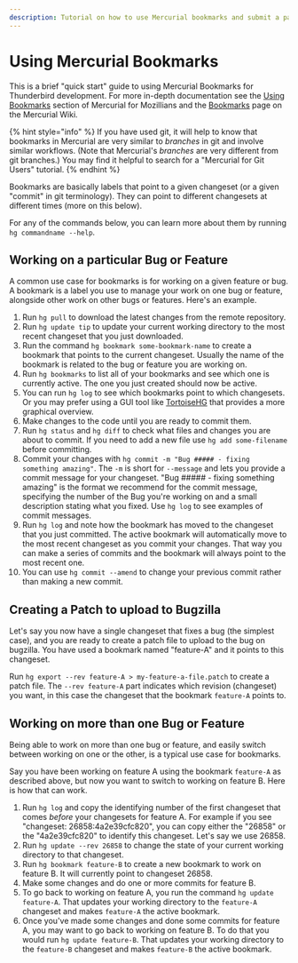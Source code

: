 ```yaml
---
description: Tutorial on how to use Mercurial bookmarks and submit a patch to Bugzilla.
---
```


# Using Mercurial Bookmarks

This is a brief "quick start" guide to using Mercurial Bookmarks for Thunderbird development.
For more in-depth documentation see the
[Using Bookmarks](https://mozilla-version-control-tools.readthedocs.io/en/latest/hgmozilla/bookmarks.html)
section of Mercurial for Mozillians and the
[Bookmarks](https://www.mercurial-scm.org/wiki/Bookmarks)
page on the Mercurial Wiki.

{% hint style="info" %}
If you have used git, it will help to know that bookmarks in Mercurial
are very similar to _branches_ in git and involve similar workflows.
\(Note that Mercurial's _branches_ are very different from git branches.\)
You may find it helpful to search for a "Mercurial for Git Users" tutorial.
{% endhint %}

Bookmarks are basically labels that point to a given changeset
\(or a given "commit" in git terminology\).
They can point to different changesets at different times \(more on this below\).

For any of the commands below,
you can learn more about them by running `hg commandname --help`.

## Working on a particular Bug or Feature

A common use case for bookmarks is for working on a given feature or bug.
A bookmark is a label you use to manage your work on one bug or feature,
alongside other work on other bugs or features.
Here's an example.

1. Run `hg pull` to download the latest changes from the remote repository.
2. Run `hg update tip` to update your current working directory
to the most recent changeset that you just downloaded.
3. Run the command `hg bookmark some-bookmark-name` to create a bookmark
that points to the current changeset.
Usually the name of the bookmark is related to the bug or feature you are working on.
4. Run `hg bookmarks` to list all of your bookmarks and see which one is currently active.
The one you just created should now be active.
5. You can run `hg log` to see which bookmarks point to which changesets.
Or you may prefer using a GUI tool like
[TortoiseHG](https://tortoisehg.bitbucket.io/)
that provides a more graphical overview.
6. Make changes to the code until you are ready to commit them.
7. Run `hg status` and `hg diff` to check what files and changes you are about to commit.
If you need to add a new file use `hg add some-filename` before committing.
8. Commit your changes with `hg commit -m "Bug ##### - fixing something amazing"`.
The `-m` is short for `--message` and lets you provide a commit message for your changeset.
"Bug \#\#\#\#\# - fixing something amazing" is the format we recommend for the commit message,
specifying the number of the Bug you're working on and a small description stating what you fixed.
Use `hg log` to see examples of commit messages.
9. Run `hg log` and note how the bookmark has moved to the changeset that you just committed.
The active bookmark will automatically move to the most recent changeset as you commit your changes.
That way you can make a series of commits and the bookmark will always point to the most recent one.
10. You can use `hg commit --amend` to change your previous commit rather than making a new commit.

## Creating a Patch to upload to Bugzilla

Let's say you now have a single changeset that fixes a bug \(the simplest case\),
and you are ready to create a patch file to upload to the bug on bugzilla.
You have used a bookmark named "feature-A" and it points to this changeset.

Run `hg export --rev feature-A > my-feature-a-file.patch` to create a patch file.
The `--rev feature-A` part indicates which revision \(changeset\) you want,
in this case the changeset that the bookmark `feature-A` points to.

## Working on more than one Bug or Feature

Being able to work on more than one bug or feature,
and easily switch between working on one or the other,
is a typical use case for bookmarks.

Say you have been working on feature A using the bookmark `feature-A` as described above,
but now you want to switch to working on feature B. Here is how that can work.

1. Run `hg log` and copy the identifying number of the first changeset
that comes _before_ your changesets for feature A.
For example if you see "changeset:   26858:4a2e39cfc820",
you can copy either the "26858" or the "4a2e39cfc820" to identify this changeset.
Let's say we use 26858.
2. Run `hg update --rev 26858` to change the state of your current working directory to that changeset.
3. Run `hg bookmark feature-B` to create a new bookmark to work on feature B.
It will currently point to changeset 26858.
4. Make some changes and do one or more commits for feature B.
5. To go back to working on feature A, you run the command `hg update feature-A`.
That updates your working directory to the `feature-A` changeset
and makes `feature-A` the active bookmark.
6. Once you've made some changes and done some commits for feature A,
you may want to go back to working on feature B.
To do that you would run `hg update feature-B`.
That updates your working directory to the `feature-B` changeset
and makes `feature-B` the active bookmark.

